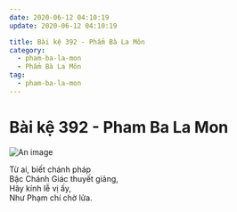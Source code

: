 ```yaml
---
date: 2020-06-12 04:10:19
update: 2020-06-12 04:10:19

title: Bài kệ 392 - Phẩm Bà La Môn
category:
  - pham-ba-la-mon
  - Phẩm Bà La Môn
tag:
  - pham-ba-la-mon
---
```


# Bài kệ 392 - Pham Ba La Mon

![An image](/img/pham-ba-la-mon/pham-ba-la-mon-392.jpg)

Từ ai, biết chánh pháp<br>Bậc Chánh Giác thuyết giảng,<br>Hãy kính lễ vị ấy,<br>Như Phạm chí chờ lửa.<br>
